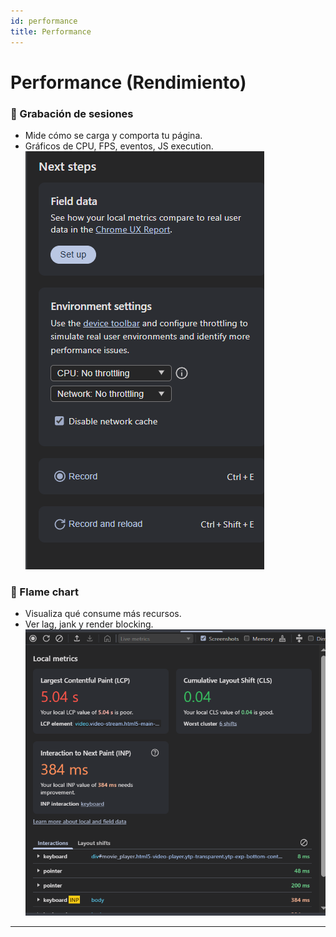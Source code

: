 ```yaml
---
id: performance
title: Performance
---
```

# Performance (Rendimiento)

### 🔹 Grabación de sesiones
- Mide cómo se carga y comporta tu página.
- Gráficos de CPU, FPS, eventos, JS execution.
![Docs Version Dropdown](./img/perfor_1.png)


### 🔹 Flame chart
- Visualiza qué consume más recursos.
- Ver lag, jank y render blocking.
![Docs Version Dropdown](./img/perfor_2.png)

---